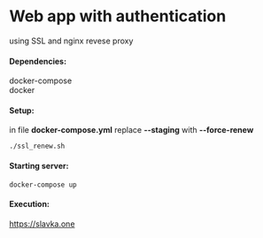 # Web app with authentication
using SSL and nginx revese proxy

#### Dependencies:
  docker-compose <br>
  docker

#### Setup:
  in file **docker-compose.yml** replace **--staging** with **--force-renew** <br>
    
    ./ssl_renew.sh     
  
#### Starting server:
    docker-compose up
  
 #### Execution:
   https://slavka.one
